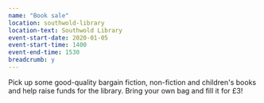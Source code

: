 ```yaml
---
name: "Book sale"
location: southwold-library
location-text: Southwold Library
event-start-date: 2020-01-05
event-start-time: 1400
event-end-time: 1530
breadcrumb: y
---
```


Pick up some good-quality bargain fiction, non-fiction and children's books and help raise funds for the library. Bring your own bag and fill it for £3!
